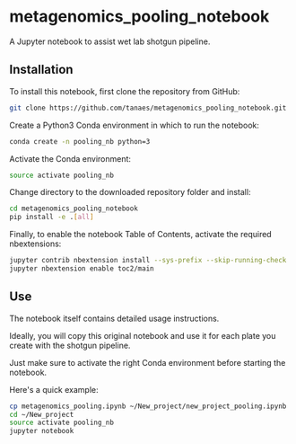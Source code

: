 # metagenomics_pooling_notebook

A Jupyter notebook to assist wet lab shotgun pipeline.

## Installation

To install this notebook, first clone the repository from GitHub:

```bash
git clone https://github.com/tanaes/metagenomics_pooling_notebook.git
```

Create a Python3 Conda environment in which to run the notebook:

```bash
conda create -n pooling_nb python=3
```

Activate the Conda environment:

```bash
source activate pooling_nb
```

Change directory to the downloaded repository folder and install:

```bash
cd metagenomics_pooling_notebook
pip install -e .[all]
```

Finally, to enable the notebook Table of Contents, activate the
required nbextensions:

```bash
jupyter contrib nbextension install --sys-prefix --skip-running-check
jupyter nbextension enable toc2/main
```


## Use

The notebook itself contains detailed usage instructions. 

Ideally, you will copy this original notebook and use it for each plate you
create with the shotgun pipeline.

Just make sure to activate the right Conda environment before starting the
notebook.

Here's a quick example:

```bash
cp metagenomics_pooling.ipynb ~/New_project/new_project_pooling.ipynb
cd ~/New_project
source activate pooling_nb
jupyter notebook
```
